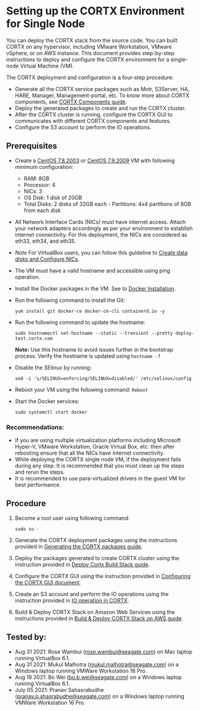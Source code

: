 # Setting up the CORTX Environment for Single Node

You can deploy the CORTX stack from the source code. You can built CORTX on any hypervisor, including VMware Workstation, VMware vSphere, or on AWS instance. This document provides step-by-step instructions to deploy and configure the CORTX environment for a single-node Virtual Machine (VM).

The CORTX deployment and configuration is a four-step procedure:

-   Generate all the CORTX service packages such as Motr, S3Server, HA, HARE, Manager, Management-portal, etc. To know more about CORTX components, see [CORTX Components guide](https://github.com/Seagate/cortx/blob/main/doc/Components.md).
-   Deploy the generated packages to create and run the CORTX cluster.
-   After the CORTX cluster is running, configure the CORTX GUI to communicates with different CORTX components and features.
-   Configure the S3 account to perform the IO operations.

## Prerequisites

-   Create a [CentOS 7.8.2003](http://repos-va.psychz.net/centos/7.8.2003/isos/x86_64/) or [CentOS 7.9.2009](http://repos-va.psychz.net/centos/7.9.2009/isos/x86_64/) VM with following minimum configuration:

    - RAM: 8GB
    - Processor: 4
    - NICs: 3
    - OS Disk: 1 disk of 20GB
    - Total Disks: 2 disks of 32GB each
          - Partitions: 4x4 partitions of 8GB from each disk
    
-   All Network Interface Cards (NICs) must have internet access. Attach your network adapters accordingly as per your environment to establish internet connectivity. For this deployment, the NICs are considered as eth33, eth34, and eth35.

- *Note* For VirtualBox users, you can follow this guideline to [Create data disks and Configure NICs](Network_&_Disk_Configuration_For_VirtualBox.md).

-   The VM must have a valid hostname and accessible using ping operation.
-   Install the Docker packages in the VM. See to [Docker Installation](https://docs.docker.com/engine/install/centos/).
-   Run the following command to install the Git:
    ```
    yum install git docker-ce docker-ce-cli containerd.io -y
    ```
-   Run the following command to update the hostname:
    ```
    sudo hostnamectl set-hostname --static --transient --pretty deploy-test.cortx.com
    ```
    **Note:**  Use this hostname to avoid issues further in the bootstrap process. Verify the hostname is updated using  `hostname -f`

-   Disable the SElinux by running:    
    ```
    sed -i 's/SELINUX=enforcing/SELINUX=disabled/' /etc/selinux/config
    ```
-   Reboot your VM using the following command: `Reboot`
-   Start the Docker services:
    
    ```
    sudo systemctl start docker
    ```

### Recommendations:

- If you are using multiple virtualization platforms including Microsoft Hyper-V, VMware Workstation, Oracle Virtual Box, etc. then after rebooting ensure that all the NICs have internet connectivity.
- While deploying the CORTX single node VM, if the deployment fails during any step. It is recommended that you must clean up the steps and rerun the steps.
- It is recommended to use para-virtualized drivers in the guest VM for best performance.

## Procedure

1. Become a root user using following command: 

    ```
    sudo su -
    ```
2. Generate the CORTX deployment packages using the instructions provided in [Generating the CORTX packages guide](Generate-Cortx-Build-Stack.md).
3. Deploy the packages generated to create CORTX cluster using the instruction provided in [Deploy Cortx Build Stack guide](ProvisionReleaseBuild.md).
4. Configure the CORTX GUI using the instruction provided in [Configuring the CORTX GUI document](https://github.com/Seagate/cortx/blob/main/doc/Preboarding_and_Onboarding.rst).
5. Create an S3 account and perform the IO operations using the instruction provided in [IO operation in CORTX](https://github.com/Seagate/cortx/blob/main/doc/Performing_IO_Operations_Using_S3Client.rst).
6. Build & Deploy CORTX Stack on Amazon Web Services using the instructions provided in [Build & Deploy CORTX Stack on AWS guide](https://github.com/Seagate/cortx/blob/main/doc/community-build/cloud/AWS/README.md).


## Tested by:

- Aug 31 2021: Rose Wambui (rose.wambui@seagate.com) on Mac laptop running VirtualBox 6.1.
- Aug 31 2021: Mukul Malhotra (mukul.malhotra@seagate.com) on a Windows laptop running VMWare Workstation 16 Pro.
- Aug 19 2021: Bo Wei (bo.b.wei@seagate.com) on a Windows laptop running VirtualBox 6.1.
- July 05 2021: Pranav Sahasrabudhe (pranav.p.shasrabudhe@seagate.com) on a Windows laptop running VMWare Workstation 16 Pro.
